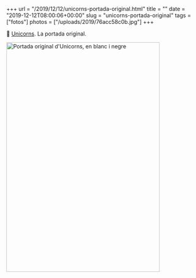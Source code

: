 +++
url = "/2019/12/12/unicorns-portada-original.html"
title = ""
date = "2019-12-12T08:00:06+00:00"
slug = "unicorns-portada-original"
tags = ["fotos"]
photos = ["/uploads/2019/76acc58c0b.jpg"]
+++

📖 [Unicorns](https://carlesbellver.net/contes/unicorns). La portada original.

<img src="/uploads/2019/76acc58c0b.jpg" width="400" height="600" alt="Portada original d'Unicorns, en blanc i negre" />
